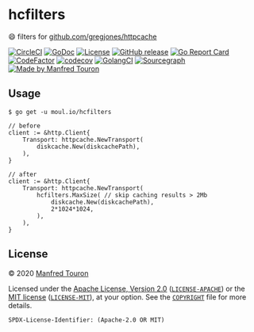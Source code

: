 # hcfilters

:smile: filters for [github.com/gregjones/httpcache](https://github.com/gregjones/httpcache)

[![CircleCI](https://circleci.com/gh/moul/hcfilters.svg?style=shield)](https://circleci.com/gh/moul/hcfilters)
[![GoDoc](https://img.shields.io/static/v1?label=godoc&message=reference&color=blue)](https://pkg.go.dev/moul.io/hcfilters)
[![License](https://img.shields.io/badge/license-Apache--2.0%20%2F%20MIT-%2397ca00.svg)](https://github.com/moul/hcfilters/blob/master/COPYRIGHT)
[![GitHub release](https://img.shields.io/github/release/moul/hcfilters.svg)](https://github.com/moul/hcfilters/releases)
[![Go Report Card](https://goreportcard.com/badge/moul.io/hcfilters)](https://goreportcard.com/report/moul.io/hcfilters)
[![CodeFactor](https://www.codefactor.io/repository/github/moul/hcfilters/badge)](https://www.codefactor.io/repository/github/moul/hcfilters)
[![codecov](https://codecov.io/gh/moul/hcfilters/branch/master/graph/badge.svg)](https://codecov.io/gh/moul/hcfilters)
[![GolangCI](https://golangci.com/badges/github.com/moul/hcfilters.svg)](https://golangci.com/r/github.com/moul/hcfilters)
[![Sourcegraph](https://sourcegraph.com/github.com/moul/hcfilters/-/badge.svg)](https://sourcegraph.com/github.com/moul/hcfilters?badge)
[![Made by Manfred Touron](https://img.shields.io/badge/made%20by-Manfred%20Touron-blue.svg?style=flat)](https://manfred.life/)


## Usage

```console
$ go get -u moul.io/hcfilters
```

```golang
// before
client := &http.Client{
	Transport: httpcache.NewTransport(
		diskcache.New(diskcachePath),
	),
}

// after
client := &http.Client{
	Transport: httpcache.NewTransport(
		hcfilters.MaxSize( // skip caching results > 2Mb
			diskcache.New(diskcachePath),
			2*1024*1024,
		),
	),
}
```

## License

© 2020 [Manfred Touron](https://manfred.life)

Licensed under the [Apache License, Version 2.0](https://www.apache.org/licenses/LICENSE-2.0) ([`LICENSE-APACHE`](LICENSE-APACHE)) or the [MIT license](https://opensource.org/licenses/MIT) ([`LICENSE-MIT`](LICENSE-MIT)), at your option. See the [`COPYRIGHT`](COPYRIGHT) file for more details.

`SPDX-License-Identifier: (Apache-2.0 OR MIT)`
